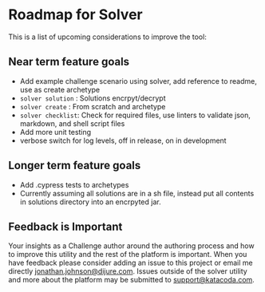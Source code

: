 # Roadmap for Solver

This is a list of upcoming considerations to improve the tool:

## Near term feature goals

- Add example challenge scenario using solver, add reference to readme, use as create archetype
- `solver solution` : Solutions encrpyt/decrypt
- `solver create` : From scratch and archetype
- `solver checklist`: Check for required files, use linters to validate json, markdown, and shell script files
- Add more unit testing
- verbose switch for log levels, off in release, on in development 

## Longer term feature goals

- Add .cypress tests to archetypes
- Currently assuming all solutions are in a sh file, instead put all contents in solutions directory into an encrpyted jar.

## Feedback is Important

Your insights as a Challenge author around the authoring process and how to improve this utility and the rest of the platform is important. When you have feedback please consider adding an issue to this project or email me directly jonathan.johnson@dijure.com. Issues outside of the solver utility and more about the platform may be submitted to support@katacoda.com.

